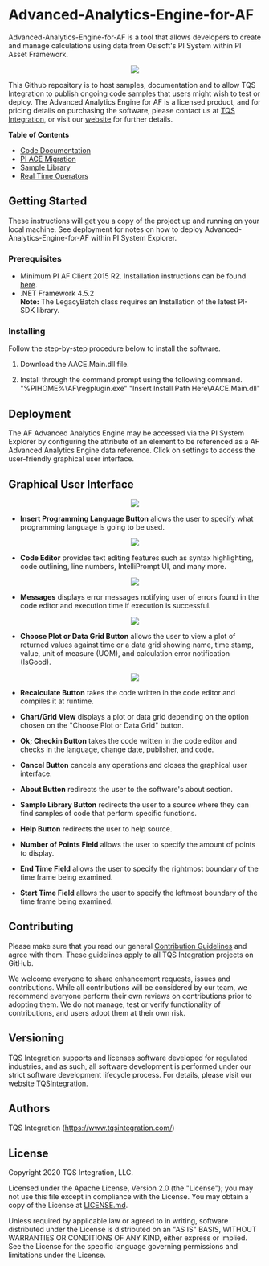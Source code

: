 # Advanced-Analytics-Engine-for-AF

Advanced-Analytics-Engine-for-AF is a tool that allows developers to create and manage calculations using data from Osisoft's PI System within PI Asset Framework.

<p align="center">
  <img src="images/Demo75.gif">
</p>

This Github repository is to host samples, documentation and to allow TQS Integration to publish ongoing code samples that users might wish to test or deploy. The Advanced Analytics Engine for AF is a licensed product, and for pricing details on purchasing the software, please contact us at [TQS Integration](mailto:sales@tqsintegration.com), or visit our [website](www.tqsintegration.com) for further details. 

**Table of Contents**
* [Code Documentation](https://github.com/tqsintegration/Advanced-Calculation-Engine-for-AF/blob/master/Code%20Documentation.md)
* [PI ACE Migration](https://github.com/tqsintegration/Advanced-Calculation-Engine-for-AF/blob/master/PI%20ACE%20Migration.md)
* [Sample Library](https://github.com/tqsintegration/Advanced-Calculation-Engine-for-AF/blob/master/Sample%20Library.md)
* [Real Time Operators](https://github.com/tqsintegration/Advanced-Calculation-Engine-for-AF/blob/master/Real%20Time%20Operators.md)


## Getting Started

These instructions will get you a copy of the project up and running on your local machine. See deployment for notes on how to deploy Advanced-Analytics-Engine-for-AF within PI System Explorer.

### Prerequisites

* Minimum PI AF Client 2015 R2. Installation instructions can be found [here](https://livelibrary.osisoft.com).
* .NET Framework 4.5.2  
__Note:__ The LegacyBatch class requires an Installation of the latest PI-SDK library.

### Installing

Follow the step-by-step procedure below to install the software.

1. Download the AACE.Main.dll file.

2. Install through the command prompt using the following command.  
"%PIHOME%\AF\regplugin.exe" "Insert Install Path Here\AACE.Main.dll"

## Deployment

The AF Advanced Analytics Engine may be accessed via the PI System Explorer by configuring the attribute of an element to be referenced as a AF Advanced Analytics Engine data reference. Click on settings to access the user-friendly graphical user interface.

## Graphical User Interface

<p align="center">
  <img src="images/ControlLayout.JPG">
</p>

* **Insert Programming Language Button** allows the user to specify what programming language is going to be used. 

<p align="center">
  <img src="images/LanguageButton75.gif">
</p>

* **Code Editor** provides text editing features such as syntax highlighting, code outlining, line numbers, IntelliPrompt UI, and many more.  

<p align="center">
  <img src="images/CodeEditing75.gif">
</p>

* **Messages** displays error messages notifying user of errors found in the code editor and execution time if execution is successful. 

<p align="center">
  <img src="images/messages75.gif">
</p>

* **Choose Plot or Data Grid Button**  allows the user to view a plot of returned values against time or a data grid showing name, time stamp, value, unit of measure (UOM), and calculation error notification (IsGood). 

<p align="center">
  <img src="images/fields75.gif">
</p>

* **Recalculate Button**  takes the code written in the code editor and compiles it at runtime.  

* **Chart/Grid View** displays a plot or data grid depending on the option chosen on the "Choose Plot or Data Grid" button.  

* **Ok; Checkin Button** takes the code written in the code editor and checks in the language, change date, publisher, and code.  

* **Cancel Button**  cancels any operations and closes the graphical user interface.  

* **About Button**  redirects the user to the software's about section.

* **Sample Library Button** redirects the user to a source where they can find samples of code that perform specific functions.  

* **Help Button** redirects the user to help source.  

* **Number of Points Field**  allows the user to specify the amount of points to display.  

* **End Time Field**  allows the user to specify the rightmost boundary of the time frame being examined.  

* **Start Time Field**  allows the user to specify the leftmost boundary of the time frame being examined.  

## Contributing
Please make sure that you read our general [Contribution Guidelines](CODE_OF_CONDUCT.md) and agree with them. These guidelines apply to all TQS Integration projects on GitHub.

We welcome everyone to share enhancement requests, issues and contributions. While all contributions will be considered by our team, we recommend everyone perform their own reviews on contributions prior to adopting them. We do not manage, test or verify functionality of contributions, and users adopt them at their own risk. 

## Versioning

TQS Integration supports and licenses software developed for regulated industries, and as such, all software development is performed under our strict software development lifecycle process. For details, please visit our website [TQSIntegration](https://www.tqsintegration.com/).

## Authors
TQS Integration (https://www.tqsintegration.com/)   

## License
Copyright 2020 TQS Integration, LLC.

Licensed under the Apache License, Version 2.0 (the "License"); you may not use this file except in compliance with the License. You may obtain a copy of the License at [LICENSE.md](LICENSE.md).

Unless required by applicable law or agreed to in writing, software distributed under the License is distributed on an "AS IS" BASIS, WITHOUT WARRANTIES OR CONDITIONS OF ANY KIND, either express or implied. See the License for the specific language governing permissions and limitations under the License.

